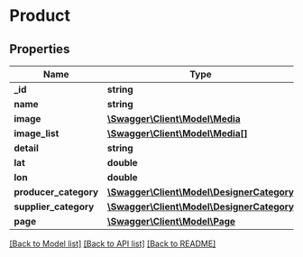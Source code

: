 # Product

## Properties
Name | Type | Description | Notes
------------ | ------------- | ------------- | -------------
**_id** | **string** |  | [optional] 
**name** | **string** |  | [optional] 
**image** | [**\Swagger\Client\Model\Media**](Media.md) |  | [optional] 
**image_list** | [**\Swagger\Client\Model\Media[]**](Media.md) |  | [optional] 
**detail** | **string** |  | [optional] 
**lat** | **double** |  | [optional] 
**lon** | **double** |  | [optional] 
**producer_category** | [**\Swagger\Client\Model\DesignerCategory**](DesignerCategory.md) |  | [optional] 
**supplier_category** | [**\Swagger\Client\Model\DesignerCategory**](DesignerCategory.md) |  | [optional] 
**page** | [**\Swagger\Client\Model\Page**](Page.md) |  | [optional] 

[[Back to Model list]](../README.md#documentation-for-models) [[Back to API list]](../README.md#documentation-for-api-endpoints) [[Back to README]](../README.md)


